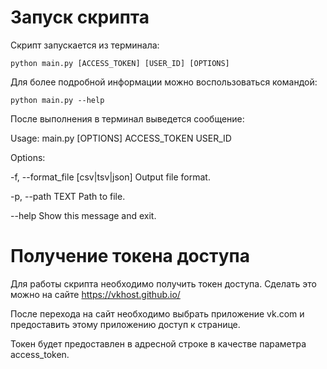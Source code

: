 # Запуск скрипта
Скрипт запускается из терминала:

    python main.py [ACCESS_TOKEN] [USER_ID] [OPTIONS]
  
Для более подробной информации можно воспользоваться командой:

    python main.py --help
  
После выполнения в терминал выведется сообщение:

  Usage: main.py [OPTIONS] ACCESS_TOKEN USER_ID
  
  Options:
  
   -f, --format_file [csv|tsv|json] 
                                     Output file format.
                                     
   -p, --path TEXT                   Path to file.
    
   --help                            Show this message and exit.
    
# Получение токена доступа
Для работы скрипта необходимо получить токен доступа. Сделать это можно на сайте https://vkhost.github.io/

После перехода на сайт необходимо выбрать приложение vk.com и предоставить этому приложению доступ к странице.

Токен будет предоставлен в адресной строке в качестве параметра access_token.
